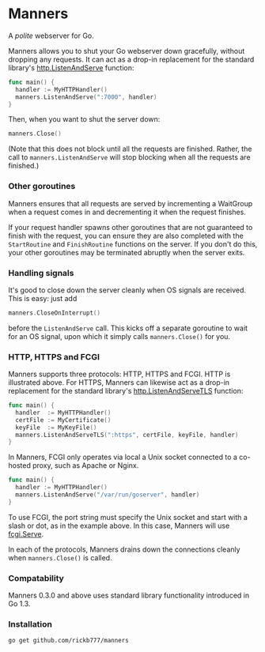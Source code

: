 # Manners

A *polite* webserver for Go.

Manners allows you to shut your Go webserver down gracefully, without dropping any requests. It can act as a drop-in replacement for the standard library's 
[http.ListenAndServe](http://golang.org/pkg/net/http/#ListenAndServe) function:

```go
func main() {
  handler := MyHTTPHandler()
  manners.ListenAndServe(":7000", handler)
}
```

Then, when you want to shut the server down:

```go
manners.Close()
```

(Note that this does not block until all the requests are finished. Rather, the call to `manners.ListenAndServe` will stop blocking when all the requests are finished.)

### Other goroutines

Manners ensures that all requests are served by incrementing a WaitGroup when a request comes in and decrementing it when the request finishes.

If your request handler spawns other goroutines that are not guaranteed to finish with the request, you can ensure they are also completed with the `StartRoutine` and `FinishRoutine` functions on the server. If you don't do this, your other goroutines may be terminated abruptly when the server exits.

### Handling signals

It's good to close down the server cleanly when OS signals are received. This is easy: just add

```go
manners.CloseOnInterrupt()
```
before the `ListenAndServe` call. This kicks off a separate goroutine to wait for an OS signal, upon which it simply calls `manners.Close()` for you.

### HTTP, HTTPS and FCGI

Manners supports three protocols: HTTP, HTTPS and FCGI. HTTP is illustrated above. 
For HTTPS, Manners can likewise act as a drop-in replacement for the standard library's 
[http.ListenAndServeTLS](http://golang.org/pkg/net/http/#ListenAndServeTLS) function:

```go
func main() {
  handler  := MyHTTPHandler()
  certFile := MyCertificate()
  keyFile  := MyKeyFile()
  manners.ListenAndServeTLS(":https", certFile, keyFile, handler)
}
```

In Manners, FCGI only operates via local a Unix socket connected to a co-hosted proxy, such as Apache or Nginx. 

```go
func main() {
  handler := MyHTTPHandler()
  manners.ListenAndServe("/var/run/goserver", handler)
}
```

To use FCGI, the port string must specify the Unix socket and start with a slash or dot, as in the example above. In this case, Manners will use [fcgi.Serve](http://golang.org/pkg/net/http/fcgi/#Serve).

In each of the protocols, Manners drains down the connections cleanly when `manners.Close()` is called.

### Compatability

Manners 0.3.0 and above uses standard library functionality introduced in Go 1.3.

### Installation

`go get github.com/rickb777/manners`
